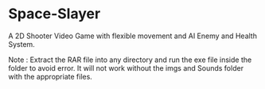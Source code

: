 # Space-Slayer
A 2D Shooter Video Game with flexible movement and AI Enemy and Health System.

Note :
Extract the RAR file into any directory and run the exe file inside the folder to avoid error. 
It will not work without the imgs and Sounds folder with the appropriate files.
